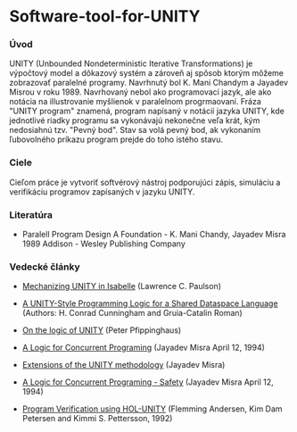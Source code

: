 # Software-tool-for-UNITY

### Úvod


UNITY (Unbounded Nondeterministic Iterative Transformations) je výpočtový model a dôkazový systém a zároveň aj spôsob ktorým môžeme zobrazovať paralelné programy. Navrhnutý bol K. Mani Chandym a Jayadev Misrou v roku 1989. Navrhovaný nebol ako programovací jazyk, ale ako notácia na illustrovanie myšlienok v paralelnom progrmaovaní. Fráza "UNITY program" znamená, program napísaný v notácií jazyka UNITY, kde jednotlivé riadky programu sa vykonávajú nekonečne veľa krát, kým nedosiahnú tzv. "Pevný bod". Stav sa volá pevný bod, ak vykonaním ľubovolného príkazu program prejde do toho istého stavu.


### Ciele

Cieľom práce je vytvoriť softvérový nástroj podporujúci zápis, simuláciu a verifikáciu programov zapísaných v jazyku UNITY. 

### Literatúra

* Paralell Program Design A Foundation  -  K. Mani Chandy, Jayadev Misra 1989 Addison - Wesley Publishing Company

### Vedecké články


* [Mechanizing UNITY in Isabelle](../master/Articles/Mechanizing%20UNITY%20in%20Isabelle%20-%20Lawrence%20C.%20Paulson.pdf) (Lawrence C. Paulson)

* [A UNITY-Style Programming Logic for a Shared Dataspace Language](../master/Articles/A%20UNITY-Style%20Programming%20Logic%20for%20a%20Shared%20Dataspace%20Language.pdf) (Authors: H. Conrad Cunningham and Gruia-Catalin Roman)

* [On the logic of UNITY](../master/Articles/On%20the%20logic%20of%20UNITY%20-%20Peter%20Pfippinghaus.pdf) (Peter Pfippinghaus)

* [A Logic for Concurrent Programing](../master/Articles/A%20Logic%20for%20Concurrent%20Programing%20-%20Jayadev%20Misra%20April%2012%2C%201994.pdf) (Jayadev Misra April 12, 1994)

* [Extensions of the UNITY methodology](../master/Articles/(Lecture%20Notes%20in%20Computer%20Science%20908)%20Josyula%20Ramachandra%20Rao%20(eds.)-Extensions%20of%20the%20UNITY%20Methodology_%20Compositionality%2C%20Fairness%20and%20Probability%20in%20Parallelism-Springer-Verlag%20Berlin%20Heidelberg%20.pdf) (Jayadev Misra)

* [A Logic for Concurrent Programing - Safety](../master/Articles/A%20Logic%20for%20Concurrent%20Programing%20Safety%20-%20Jayadev%20Misra.pdf) (Jayadev Misra April 12, 1994)

* [Program Verification using HOL-UNITY](../master/Articles/Andersen1994_Chapter_ProgramVerificationUsingHOL-UN.pdf) (Flemming Andersen, Kim Dam Petersen and Kimmi S. Pettersson, 1992)

